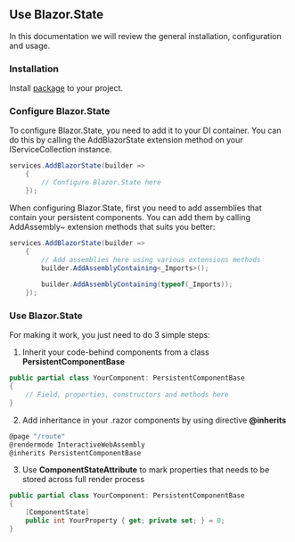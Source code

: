 ## Use Blazor.State
In this documentation we will review the general installation, configuration and usage.

### Installation

Install [package](https://github.com/BitzArt/Blazor.State) to your project. <!--TODO: Link to Nuget package after publishing-->

### Configure Blazor.State

To configure Blazor.State, you need to add it to your DI container. You can do this by calling the AddBlazorState extension method on your IServiceCollection instance.
```cs
services.AddBlazorState(builder =>
    {
        // Configure Blazor.State here
    });
```
When configuring Blazor.State, first you need to add assemblies that contain your persistent components. You can add them by calling AddAssembly~ extension methods that suits you better:
```cs
services.AddBlazorState(builder =>
    {
        // Add assemblies here using various extensions methods
        builder.AddAssemblyContaining<_Imports>();
        
        builder.AddAssemblyContaining(typeof(_Imports));
    });
```

### Use Blazor.State

For making it work, you just need to do 3 simple steps:

1. Inherit your code-behind components from a class **PersistentComponentBase**
```cs
public partial class YourComponent: PersistentComponentBase
{
    // Field, properties, constructors and methods here
}
```

2. Add inheritance in your .razor components by using directive **@inherits**
```cs razor
@page "/route"
@rendermode InteractiveWebAssembly
@inherits PersistentComponentBase
```

3. Use **ComponentStateAttribute** to mark properties that needs to be stored across full render process
```cs
public partial class YourComponent: PersistentComponentBase
{
    [ComponentState]
    public int YourProperty { get; private set; } = 0;
}
```
